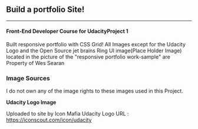 ## Build a portfolio Site!
---
#### Front-End Developer Course for UdacityProject 1

Built responsive portfolio with CSS Grid!
All Images except for the Udacity Logo and the Open Source jet brains Ring UI image(Place Holder Image) located in the picture of the "responsive portfolio work-sample" are Property of Wes Searan


### Image Sources 
I do not own any of the image rights to these images used in this Project.


**Udacity Logo Image**

Uploaded to site by Icon Mafia
Udacity Logo URL : https://iconscout.com/icon/udacity 

